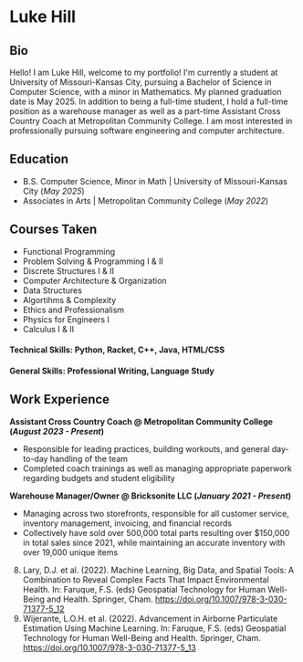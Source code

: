 # Luke Hill

## Bio
Hello! I am Luke Hill, welcome to my portfolio! I'm currently a student at University of Missouri-Kansas City, pursuing a Bachelor of Science in Computer Science, with a minor in Mathematics. My planned graduation date is May 2025. In addition to being a full-time student, I hold a full-time position as a warehouse manager as well as a part-time Assistant Cross Country Coach at Metropolitan Community College. I am most interested in professionally pursuing software engineering and computer architecture.


## Education						       		
- B.S. Computer Science, Minor in Math	| University of Missouri-Kansas City (_May 2025_)
- Associates in Arts | Metropolitan Community College (_May 2022_)

## Courses Taken
- Functional Programming
- Problem Solving & Programming I & II
- Discrete Structures I & II
- Computer Architecture & Organization
- Data Structures
- Algortihms & Complexity
- Ethics and Professionalism
- Physics for Engineers I
- Calculus I & II

#### Technical Skills: Python, Racket, C++, Java, HTML/CSS
#### General Skills: Professional Writing, Language Study

## Work Experience
**Assistant Cross Country Coach @ Metropolitan Community College (_August 2023 - Present_)**
- Responsible for leading practices, building workouts, and general day-to-day handling of the team
- Completed coach trainings as well as managing appropriate paperwork regarding budgets and student eligibility

**Warehouse Manager/Owner @ Bricksonite LLC (_January 2021 - Present_)**
- Managing across two storefronts, responsible for all customer service, inventory management, invoicing, and financial records
- Collectively have sold over 500,000 total parts resulting over $150,000 in total sales since 2021, while maintaining an accurate inventory with over 19,000 unique items


8. Lary, D.J. et al. (2022). Machine Learning, Big Data, and Spatial Tools: A Combination to Reveal Complex Facts That Impact Environmental Health. In: Faruque, F.S. (eds) Geospatial Technology for Human Well-Being and Health. Springer, Cham. https://doi.org/10.1007/978-3-030-71377-5_12
9. Wijerante, L.O.H. et al. (2022). Advancement in Airborne Particulate Estimation Using Machine Learning. In: Faruque, F.S. (eds) Geospatial Technology for Human Well-Being and Health. Springer, Cham. https://doi.org/10.1007/978-3-030-71377-5_13
